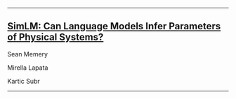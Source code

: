 
---
## [SimLM: Can Language Models Infer Parameters of Physical Systems?](https://arxiv.org/abs/2312.14215)

Sean Memery 

Mirella Lapata

Kartic Subr

---

